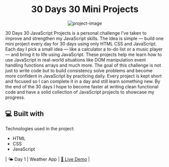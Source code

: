 <h1 align="center" id="title">30 Days 30 Mini Projects</h1>

<p align="center"><img src="https://socialify.git.ci/Praaanaav/30-Days-30-Mini-Project-JS/image?custom_language=JavaScript&amp;font=Bitter&amp;language=1&amp;name=1&amp;owner=1&amp;theme=Light" alt="project-image"></p>

<p id="description">30 Days 30 JavaScript Projects is a personal challenge I’ve taken to improve and strengthen my JavaScript skills. The idea is simple — build one mini project every day for 30 days using only HTML CSS and JavaScript. Each day I pick a small idea — like a calculator a to-do list or a music player — and bring it to life using JavaScript. These projects help me learn how to use JavaScript in real-world situations like DOM manipulation event handling functions arrays and much more. The goal of this challenge is not just to write code but to build consistency solve problems and become more confident in JavaScript by practicing daily. Every project is kept short and focused so I can complete it in a day and still learn something new. By the end of the 30 days I hope to become faster at writing clean functional code and have a solid collection of JavaScript projects to showcase my progress.</p>

  
  
<h2>💻 Built with</h2>

Technologies used in the project:

*   HTML
*   CSS
*   JavaScript

| 🌤️ Day 1 | Weather App | [🔗 Live Demo](https://praaanaav.github.io/30-Days-30-Mini-Project-JS/Project-1(%20Weather%20App)/) |
